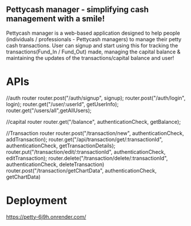 ## Pettycash manager - simplifying cash management with a smile!
Pettycash manager is a web-based application designed to help people (individuals / professionals - Pettycash managers) to manage their petty cash transactions. User can signup and start using this for tracking the transactions(Fund_In / Fund_Out) made, managing the capital balance & maintaining the updates of the transactions/capital balance and user!

# APIs
//auth router
router.post("/auth/signup", signup);
router.post("/auth/login", login);
router.get("/user/:userId", getUserInfo);
router.get("/users/all",getAllUsers);

//capital router
router.get("/balance", authenticationCheck, getBalance);

//Transaction router
router.post("/transaction/new", authenticationCheck, addTransaction);
router.get("/api/transaction/get/:transactionId", authenticationCheck, getTransactionDetails);
router.put("/transaction/edit/:transactionId", authenticationCheck, editTransaction);
router.delete("/transaction/delete/:transactionId", authenticationCheck, deleteTransaction)
router.post("/transaction/getChartData", authenticationCheck, getChartData)



# Deployment
https://petty-6j9h.onrender.com/
